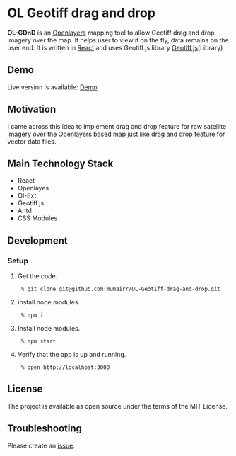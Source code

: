 # OL Geotiff drag and drop

**OL-GDnD** is an [Openlayers](https://openlayers.org/) mapping tool to allow Geotiff drag and drop imagery over the map. It helps user to view it on the fly, data remains on the user end. It is written in [React](https://facebook.github.io/react/) and uses Geotiff.js library [Geotiff.js](https://github.com/geotiffjs/geotiff.js/)(Library)

Demo
-------
Live version is available: [Demo](http://15.207.49.137/new/test/)

Motivation
-------
I came across this idea to implement drag and drop feature for raw satellite imagery over the Openlayers based map just like drag and drop feature for vector data files.

Main Technology Stack
-------
* React
* Openlayes
* Ol-Ext
* Geotiff.js
* Antd
* CSS Modules


Development
--------

### Setup
1. Get the code.

        % git clone git@github.com:mumairr/OL-Geotiff-drag-and-drop.git

2. install node modules.

        % npm i

3. Install node modules.

        % npm start

4. Verify that the app is up and running.

        % open http://localhost:3000

License
-------
 The project is available as open source under the terms of the MIT License.


Troubleshooting
-------
 Please create an [issue](https://github.com/mumairr/OL-Geotiff-drag-and-drop/issues).